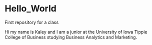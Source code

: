 # Hello_World
First repository for a class

Hi my name is Kaley and I am a junior at the University of Iowa Tippie College of Business studying Business Analytics and Marketing.
